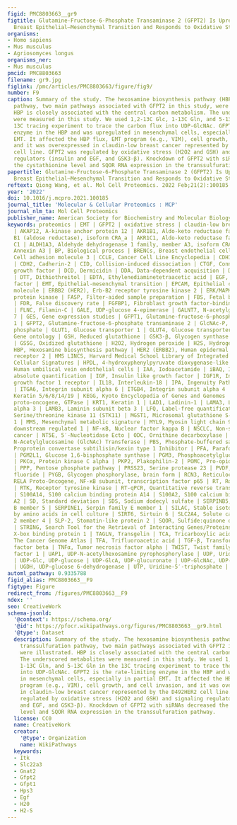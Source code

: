 ```yaml
---
figid: PMC8803663__gr9
figtitle: Glutamine-Fructose-6-Phosphate Transaminase 2 (GFPT2) Is Upregulated in
  Breast Epithelial–Mesenchymal Transition and Responds to Oxidative Stress
organisms:
- Homo sapiens
- Mus musculus
- Agriosomyces longus
organisms_ner:
- Mus musculus
pmcid: PMC8803663
filename: gr9.jpg
figlink: /pmc/articles/PMC8803663/figure/fig9/
number: F9
caption: Summary of the study. The hexosamine biosynthesis pathway (HBP) and transsulfuration
  pathway, two main pathways associated with GFPT2 in this study, were illustrated.
  HBP is closely associated with the central carbon metabolism. The underscored metabolites
  were measured in this study. We used 1,2-13C Glc, 1-13C Gln, and 5-13C Gln in the
  13C tracing experiment to trace the carbon flux into UDP-GlcNAc. GFPT2 is the rate-limiting
  enzyme in the HBP and was upregulated in mesenchymal cells, especially in partial
  EMT. It affected the HBP flux, EMT program (e.g., VIM), cell growth, and cell invasion,
  and it was overexpressed in claudin-low breast cancer represented by the D492HER2
  cell line. GFPT2 was regulated by oxidative stress (H2O2 and GSH) and signaling
  regulators (insulin and EGF, and GSK3-β). Knockdown of GFPT2 with siRNAs decreased
  the cystathionine level and SQOR RNA expression in the transsulfuration pathway.
papertitle: Glutamine-Fructose-6-Phosphate Transaminase 2 (GFPT2) Is Upregulated in
  Breast Epithelial–Mesenchymal Transition and Responds to Oxidative Stress.
reftext: Qiong Wang, et al. Mol Cell Proteomics. 2022 Feb;21(2):100185.
year: '2022'
doi: 10.1016/j.mcpro.2021.100185
journal_title: 'Molecular & Cellular Proteomics : MCP'
journal_nlm_ta: Mol Cell Proteomics
publisher_name: American Society for Biochemistry and Molecular Biology
keywords: proteomics | EMT | GFPT2 | oxidative stress | claudin-low breast cancer
  | AKAP12, A-kinase anchor protein 12 | AKR1B1, Aldo-keto reductase family 1, member
  B1 (aldose reductase), isoform CRA_a | AKR1C1, Aldo-keto reductase family 1, member
  C1 | ALDH1A3, Aldehyde dehydrogenase 1 family, member A3, isoform CRA_a | ANXA3,
  Annexin A3 | BP, Biological process | BRENCs, Breast endothelial cells | CADM3,
  Cell adhesion molecule 3 | CCLE, Cancer Cell Line Encyclopedia | CDH1, Cadherin-1
  | CDH2, Cadherin-2 | CID, Collision-induced dissociation | CTGF, Connective tissue
  growth factor | DCD, Dermicidin | DDA, Data-dependent acquisition | DSP, Desmoplakin
  | DTT, Dithiothreitol | EDTA, Ethylenediaminetetraacetic acid | EGF, Epidermal growth
  factor | EMT, Epithelial-mesenchymal transition | EPCAM, Epithelial cell adhesion
  molecule | ERBB2 (HER2), Erb-B2 receptor tyrosine kinase 2 | ERK/MAPK, Mitogen-activated
  protein kinase | FASP, Filter-aided sample preparation | FBS, Fetal bovine serum
  | FDR, False discovery rate | FGFBP1, Fibroblast growth factor-binding protein 1
  | FLNC, Filamin-C | GALE, UDP-glucose 4-epimerase | GALNT7, N-acetylgalactosaminyltransferase
  7 | GES, Gene expression studies | GFPT1, Glutamine-fructose-6-phosphate aminotransferase
  1 | GFPT2, Glutamine-fructose-6-phosphate transaminase 2 | GlcNAc-P, N-acetylglucosamine
  phosphate | GLUT1, Glucose transporter 1 | GLUT4, Glucose transporter type 4 | GO,
  Gene ontology | GSH, Reduced glutathione | GSK3-β, Glycogen synthase kinase 3 beta
  | GSSG, Oxidized glutathione | H2O2, Hydrogen peroxide | H2S, Hydrogen sulfide |
  HBP, Hexosamine biosynthesis pathway | HER2 (ERBB2), Human epidermal growth factor
  receptor 2 | HMS LINCS, Harvard Medical School Library of Integrated Network-based
  Cellular Signatures | HPDL, 4-hydroxyphenylpyruvate dioxygenase-like protein | HUVECs,
  Human umbilical vein endothelial cells | IAA, Iodoacetamide | iBAQ, Intensity-based
  absolute quantification | IGF, Insulin like growth factor | IGF1R, Insulin like
  growth factor 1 receptor | IL18, Interleukin-18 | IPA, Ingenuity Pathway Analysis
  | ITGA6, Integrin subunit alpha 6 | ITGB4, Integrin subunit alpha 4 | K5/6/8/14/19,
  Keratin 5/6/8/14/19 | KEGG, Kyoto Encyclopedia of Genes and Genomes | KRAS, KRAS
  proto-oncogene, GTPase | KRT1, Keratin 1 | LAD1, Ladinin-1 | LAMA3, Laminin subunit
  alpha 3 | LAMB3, Laminin subunit beta 3 | LFQ, Label-free quantification | LKB1,
  Serine/threonine kinase 11 (STK11) | MGST1, Microsomal glutathione S-transferase
  1 | MMS, Mesenchymal metabolic signature | MYL9, Myosin light chain 9 | NDRG1, N-Myc
  downstream regulated 1 | NF-κB, Nuclear factor kappa B | NSCLC, Non-small-cell lung
  cancer | NT5E, 5′-Nucleotidase Ecto | ODC, Ornithine decarboxylase | OGT, O-Linked
  N-Acetylglucosamine (GlcNAc) Transferase | PBS, Phosphate-buffered saline | PCSK1N,
  Proprotein convertase subtilisin/kexin type 1 Inhibitor | PFA, Paraformaldehyde
  | PGM2L1, Glucose 1,6-bisphosphate synthase | PGM3, Phosphoacetylglucosamine mutase
  | PKCα, Protein kinase C alpha | PKP2, Plakophilin-2 | POMC, Pro-opiomelanocortin
  | PPP, Pentose phosphate pathway | PRSS23, Serine protease 23 | PVDF, Polyvinylidene
  fluoride | PYGB, Glycogen phosphorylase, brain form | RCN3, Reticulocalbin 3 | RELA,
  RELA Proto-Oncogene, NF-κB subunit, transcription factor p65 | RT, Room temperature
  | RTK, Receptor tyrosine kinase | RT-qPCR, Quantitative reverse transcription PCR
  | S100A14, S100 calcium binding protein A14 | S100A2, S100 calcium binding protein
  A2 | SD, Standard deviation | SDS, Sodium dodecyl sulfate | SERPINB5, Serpin family
  B member 5 | SERPINE1, Serpin family E member 1 | SILAC, Stable isotope labeling
  by amino acids in cell culture | SIRT6, Sirtuin 6 | SLC2A4, Solute carrier family
  2 member 4 | SLP-2, Stomatin-like protein 2 | SQOR, Sulfide:quinone oxidoreductase
  | STRING, Search Tool for the Retrieval of Interacting Genes/Proteins | sXBP1, Spliced
  X-box binding protein 1 | TAGLN, Transgelin | TCA, Tricarboxylic acid cycle | TCGA,
  The Cancer Genome Atlas | TFA, Trifluoroacetic acid | TGF-β, Transforming growth
  factor beta | TNFα, Tumor necrosis factor alpha | TWIST, Twist family BHLH transcription
  factor 1 | UAP1, UDP-N-acetylhexosamine pyrophosphorylase | UDP, Uridine diphosphate
  | UDP-Glc, UDP-glucose | UDP-GlcA, UDP-glucuronate | UDP-GlcNAc, UDP-N-acetylglucosamine
  | UGDH, UDP-glucose 6-dehydrogenase | UTP, Uridine-5′-triphosphate | VIM, Vimentin
automl_pathway: 0.9335788
figid_alias: PMC8803663__F9
figtype: Figure
redirect_from: /figures/PMC8803663__F9
ndex: ''
seo: CreativeWork
schema-jsonld:
  '@context': https://schema.org/
  '@id': https://pfocr.wikipathways.org/figures/PMC8803663__gr9.html
  '@type': Dataset
  description: Summary of the study. The hexosamine biosynthesis pathway (HBP) and
    transsulfuration pathway, two main pathways associated with GFPT2 in this study,
    were illustrated. HBP is closely associated with the central carbon metabolism.
    The underscored metabolites were measured in this study. We used 1,2-13C Glc,
    1-13C Gln, and 5-13C Gln in the 13C tracing experiment to trace the carbon flux
    into UDP-GlcNAc. GFPT2 is the rate-limiting enzyme in the HBP and was upregulated
    in mesenchymal cells, especially in partial EMT. It affected the HBP flux, EMT
    program (e.g., VIM), cell growth, and cell invasion, and it was overexpressed
    in claudin-low breast cancer represented by the D492HER2 cell line. GFPT2 was
    regulated by oxidative stress (H2O2 and GSH) and signaling regulators (insulin
    and EGF, and GSK3-β). Knockdown of GFPT2 with siRNAs decreased the cystathionine
    level and SQOR RNA expression in the transsulfuration pathway.
  license: CC0
  name: CreativeWork
  creator:
    '@type': Organization
    name: WikiPathways
  keywords:
  - Itk
  - Slc22a3
  - Gnat2
  - Gfpt2
  - Gfpt1
  - Hps3
  - Egf
  - H20
  - H2-S
---
```


